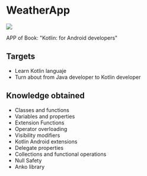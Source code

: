 # WeatherApp
<img  src="https://images-na.ssl-images-amazon.com/images/I/41AlLPMjFjL.jpg"/>
<p>APP of Book: "Kotlin: for Android developers"</p>
<h2>Targets</h2>
<ul>
  <li>Learn Kotlin languaje</li>
  <li>Turn about from Java developer to Kotlin developer</li>
</ul>
<h2>Knowledge obtained</h2>
<ul>
  <li>Classes and functions</li>
  <li>Variables and properties</li>
  <li>Extension Functions</li>
  <li>Operator overloading</li>
  <li>Visibility modifiers</li>
  <li>Kotlin Android extensions</li>
  <li>Delegate properties</li>
  <li>Collections and functional operations</li>
  <li>Null Safety</li>
  <li>Anko library</li>
</ul>
  
